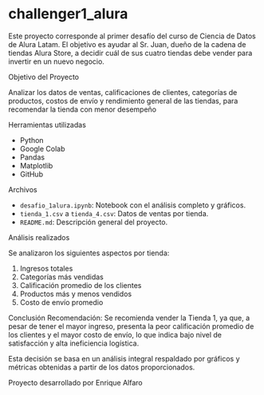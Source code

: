 # challenger1_alura

Este proyecto corresponde al primer desafío del curso de Ciencia de Datos de Alura Latam. El objetivo es ayudar al Sr. Juan, dueño de la cadena de tiendas Alura Store, a decidir cuál de sus cuatro tiendas debe vender para invertir en un nuevo negocio.

 Objetivo del Proyecto

Analizar los datos de ventas, calificaciones de clientes, categorías de productos, costos de envío y rendimiento general de las tiendas, para recomendar la tienda con menor desempeño

 Herramientas utilizadas

- Python
- Google Colab
- Pandas
- Matplotlib
- GitHub

 Archivos

- `desafio_1alura.ipynb`: Notebook con el análisis completo y gráficos.
- `tienda_1.csv` a `tienda_4.csv`: Datos de ventas por tienda.
- `README.md`: Descripción general del proyecto.

Análisis realizados

Se analizaron los siguientes aspectos por tienda:

1. Ingresos totales
2. Categorías más vendidas
3. Calificación promedio de los clientes
4. Productos más y menos vendidos
5. Costo de envío promedio

Conclusión
Recomendación: Se recomienda vender la Tienda 1, ya que, a pesar de tener el mayor ingreso, presenta la peor calificación promedio de los clientes y el mayor costo de envío, lo que indica bajo nivel de satisfacción y alta ineficiencia logística.

Esta decisión se basa en un análisis integral respaldado por gráficos y métricas obtenidas a partir de los datos proporcionados.

 Proyecto desarrollado por Enrique Alfaro

